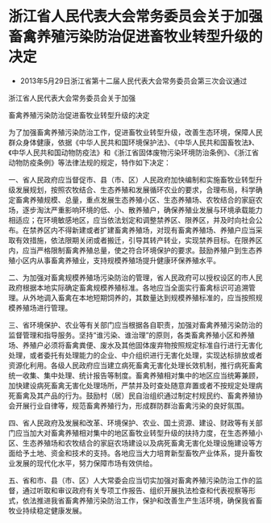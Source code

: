 # 浙江省人民代表大会常务委员会关于加强畜禽养殖污染防治促进畜牧业转型升级的决定

- 2013年5月29日浙江省第十二届人民代表大会常务委员会第三次会议通过

<!-- INFO END -->

浙江省人民代表大会常务委员会关于加强

畜禽养殖污染防治促进畜牧业转型升级的决定

为了加强畜禽养殖污染防治工作，促进畜牧业转型升级，改善生态环境，保障人民群众身体健康，依据《中华人民共和国环境保护法》、《中华人民共和国畜牧法》、《中华人民共和国动物防疫法》和《浙江省固体废物污染环境防治条例》、《浙江省动物防疫条例》等法律法规的规定，特作如下决定：

一、省人民政府应当督促市、县（市、区）人民政府加快编制和实施畜牧业转型升级发展规划，按照农牧结合、生态养殖和发展循环农业的要求，合理布局，科学确定畜禽养殖规模、总量，重点发展生态养殖小区、生态养殖场、农牧结合的家庭农场，逐步淘汰严重影响环境的低、小、散养殖户，确保养殖业发展与环境承载能力相适应；在环境敏感地区，应当依法划定和调整禁养区、限养区，并及时向社会公布。在禁养区内不得新建或者扩建畜禽养殖场，对现有畜禽养殖场、养殖户应当采取有效措施，依法限期关闭或者搬迁，引导其转产转业，实现禁养目标。在限养区内，应当严格限制畜禽养殖总量，使之符合环境保护的要求。鼓励养殖户到生态养殖小区内从事畜禽养殖业，支持规模养殖场提升健康环保养殖水平。

二、为加强对畜禽规模养殖场污染防治的管理，省人民政府可以授权设区的市人民政府根据本地实际确定畜禽规模养殖标准。各地应当全面实行畜禽标识可追溯管理。从外地调入畜禽在本地短期饲养的，其数量达到规模养殖标准的，应当按照规模养殖场进行管理。

三、省环境保护、农业等有关部门应当根据各自职责，加强对畜禽养殖污染防治的监督管理和指导服务。坚持“谁污染、谁治理”的原则，各类畜禽养殖小区和养殖场、养殖户必须将畜禽粪便、废水及其他固体废弃物按照规定标准自行进行无害化处理，或者委托有处理能力的企业、中介组织进行无害化处理，实现达标排放或者资源化利用。各级人民政府应当建立病死畜禽无害化处理长效机制，推行病死畜禽统一收集、集中处理、统计报告等制度。畜禽养殖相对集中的地区应当统筹兼顾，加快建设病死畜禽无害化处理场所，严禁并及时查处随意弃置或者不按规定处理病死畜禽及其产品的行为。鼓励村（居）民自治组织通过制定村规民约、畜禽养殖协会开展行业自律等，规范畜禽养殖行为，形成群防群治畜禽污染的良好氛围。

四、省人民政府及发展和改革、环境保护、农业、国土资源、建设、财政等有关部门应当加大对畜禽养殖相对集中的地区畜牧业转型升级的扶持力度，在生态养殖小区、生态养殖场和农牧结合的家庭农场建设以及病死畜禽无害化处理设施建设等方面给予土地、资金和技术的支持。各地应当大力培育新型畜牧产业体系，提升畜牧业发展的现代化水平，努力保障市场有效供给。

五、省和市、县（市、区）人大常委会应当切实加强对畜禽养殖污染防治工作的监督，通过听取和审议政府有关专项工作报告、组织开展执法检查和代表视察等形式，依法推进我省畜禽养殖污染防治工作，保护和改善生产生活环境，确保我省畜牧业持续稳定健康发展。
